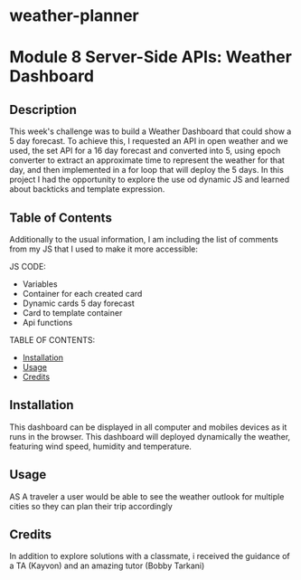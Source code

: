 # weather-planner
# Module 8 Server-Side APIs: Weather Dashboard

## Description 

This week's challenge was to build a Weather Dashboard that could show a 5 day forecast.
To achieve this, I requested an API in open weather and we used, the set API for a 16 day forecast and converted into 5, using epoch converter to extract an approximate time to represent the weather for that day, and then implemented in a for loop that will deploy the 5 days.
In this project I had the opportunity to explore the use od dynamic JS and learned about backticks and template expression.

## Table of Contents 

Additionally to the usual information, I am including the list of comments from my JS that I used to make it more accessible:

JS CODE:
* Variables
* Container for each created card
* Dynamic cards 5 day forecast
* Card to template container
* Api functions

TABLE OF CONTENTS:
* [Installation](#installation)
* [Usage](#usage)
* [Credits](#credits)

## Installation

This dashboard can be displayed in all computer and mobiles devices as it runs in the browser. This dashboard will deployed dynamically the weather, featuring wind speed, humidity and temperature.

## Usage 
AS A traveler a user would be able to see the weather outlook for multiple cities so they can plan their trip accordingly

## Credits

In addition to explore solutions with a classmate, i received the guidance of a TA (Kayvon) and an amazing tutor (Bobby Tarkani)


